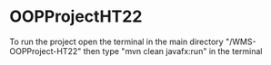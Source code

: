 # OOPProjectHT22

To run the project open the terminal in the main directory "/WMS-OOPProject-HT22"
then type "mvn clean javafx:run" in the terminal
